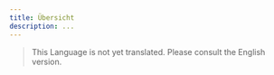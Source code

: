 ```yaml
---
title: Übersicht
description: ...
---
```


> This Language is not yet translated. Please consult the English version.
